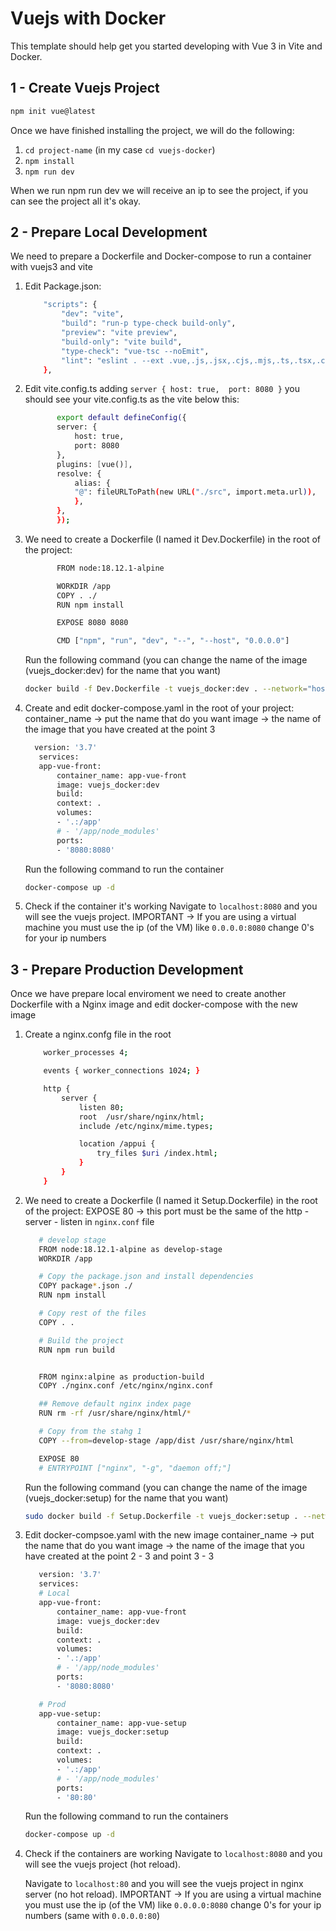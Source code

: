 # Vuejs with Docker

This template should help get you started developing with Vue 3 in Vite and Docker.

## 1 - Create Vuejs Project

```sh
npm init vue@latest
```

Once we have finished installing the project, we will do the following:
1. `cd project-name` (in my case `cd vuejs-docker`)
2. `npm install`
3. `npm run dev`

When we run npm run dev we will receive an ip to see the project, if you can see the project all it's okay.

## 2 - Prepare Local Development
We need to prepare a Dockerfile and Docker-compose to run a container with vuejs3 and vite

1. Edit Package.json:
    ```sh
        "scripts": {
            "dev": "vite",
            "build": "run-p type-check build-only",
            "preview": "vite preview",
            "build-only": "vite build",
            "type-check": "vue-tsc --noEmit",
            "lint": "eslint . --ext .vue,.js,.jsx,.cjs,.mjs,.ts,.tsx,.cts,.mts --fix --ignore-path .gitignore"
        },

2. Edit vite.config.ts adding `server { host: true,  port: 8080 }` you should see your vite.config.ts as the vite below this:
     ```sh
            export default defineConfig({
            server: {
                host: true,
                port: 8080
            },
            plugins: [vue()],
            resolve: {
                alias: {
                "@": fileURLToPath(new URL("./src", import.meta.url)),
                },
            },
            });

3. We need to create a Dockerfile (I named it Dev.Dockerfile) in the root of the project:
     ```sh
            FROM node:18.12.1-alpine

            WORKDIR /app
            COPY . ./
            RUN npm install

            EXPOSE 8080 8080

            CMD ["npm", "run", "dev", "--", "--host", "0.0.0.0"]
    ```
    Run the following command (you can change the name of the image (vuejs_docker:dev) for the name that you want)
    ```sh
    docker build -f Dev.Dockerfile -t vuejs_docker:dev . --network="host"
    ```

4. Create and edit docker-compose.yaml in the root of your project:
    container_name -> put the name that do you want
    image -> the name of the image that you have created at the point 3
     ```sh
       version: '3.7'
        services:
        app-vue-front:
            container_name: app-vue-front
            image: vuejs_docker:dev
            build:
            context: .
            volumes:
            - '.:/app'
            # - '/app/node_modules'
            ports:
            - '8080:8080'
    ```
    Run the following command to run the container
    ```sh
    docker-compose up -d
    ```

5. Check if the container it's working
    Navigate to `localhost:8080` and you will see the vuejs project.
    IMPORTANT -> If you are using a virtual machine you must use the ip (of the VM) like `0.0.0.0:8080` change 0's for your ip numbers

## 3 - Prepare Production Development
Once we have prepare local enviroment we need to create another Dockerfile with a Nginx image and edit docker-compose with the new image
1. Create a nginx.confg file in the root
    ```sh
        worker_processes 4;

        events { worker_connections 1024; }

        http {
            server {
                listen 80;
                root  /usr/share/nginx/html;
                include /etc/nginx/mime.types;

                location /appui {
                    try_files $uri /index.html;
                }
            }
        }

2. We need to create a Dockerfile (I named it Setup.Dockerfile) in the root of the project:
    EXPOSE 80 -> this port must be the same of the http - server - listen in `nginx.conf` file
     ```sh
        # develop stage
        FROM node:18.12.1-alpine as develop-stage
        WORKDIR /app

        # Copy the package.json and install dependencies
        COPY package*.json ./
        RUN npm install

        # Copy rest of the files
        COPY . .

        # Build the project
        RUN npm run build


        FROM nginx:alpine as production-build
        COPY ./nginx.conf /etc/nginx/nginx.conf

        ## Remove default nginx index page
        RUN rm -rf /usr/share/nginx/html/*

        # Copy from the stahg 1
        COPY --from=develop-stage /app/dist /usr/share/nginx/html

        EXPOSE 80
        # ENTRYPOINT ["nginx", "-g", "daemon off;"]
    ```
    Run the following command (you can change the name of the image (vuejs_docker:setup) for the name that you want)
    ```sh
    sudo docker build -f Setup.Dockerfile -t vuejs_docker:setup . --network="host"
    ```

3. Edit docker-compsoe.yaml with the new image
    container_name -> put the name that do you want
    image -> the name of the image that you have created at the point 2 - 3 and point 3 - 3
     ```sh
        version: '3.7'
        services:
        # Local
        app-vue-front:
            container_name: app-vue-front
            image: vuejs_docker:dev
            build:
            context: .
            volumes:
            - '.:/app'
            # - '/app/node_modules'
            ports:
            - '8080:8080'

        # Prod
        app-vue-setup:
            container_name: app-vue-setup
            image: vuejs_docker:setup
            build:
            context: .
            volumes:
            - '.:/app'
            # - '/app/node_modules'
            ports:
            - '80:80'
    ```
    Run the following command to run the containers
    ```sh
    docker-compose up -d
    ```
4. Check if the containers are working
    Navigate to `localhost:8080` and you will see the vuejs project (hot reload).
    
    Navigate to `localhost:80` and you will see the vuejs project in nginx server (no hot reload).
    IMPORTANT -> If you are using a virtual machine you must use the ip (of the VM) like `0.0.0.0:8080` change 0's for your ip numbers (same with `0.0.0.0:80`)
